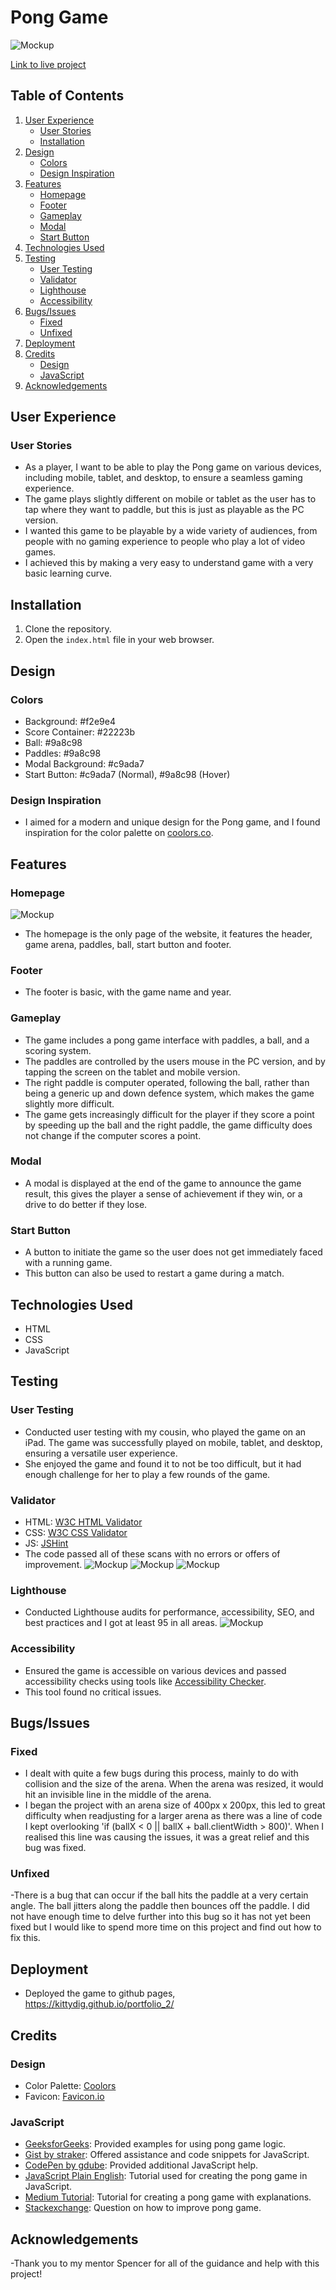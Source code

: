 # Pong Game
![Mockup](assets/mockup.png)

[Link to live project](https://kittydig.github.io/portfolio_2/)
## Table of Contents
1. [User Experience](#user-experience)
   - [User Stories](#user-stories)
   - [Installation](#installation)
2. [Design](#design)
   - [Colors](#colors)
   - [Design Inspiration](#design-inspiration)
3. [Features](#features)
   - [Homepage](#homepage)
   - [Footer](#footer)
   - [Gameplay](#gameplay)
   - [Modal](#modal)
   - [Start Button](#start-button)
4. [Technologies Used](#technologies-used)
5. [Testing](#testing)
   - [User Testing](#user-testing)
   - [Validator](#validator)
   - [Lighthouse](#lighthouse)
   - [Accessibility](#accessibility)
6. [Bugs/Issues](#bugsissues)
   - [Fixed](#fixed)
   - [Unfixed](#unfixed)
7. [Deployment](#deployment)
8. [Credits](#credits)
   - [Design](#design-credits)
   - [JavaScript](#javascript-credits)
9. [Acknowledgements](#acknowledgements)

## User Experience

### User Stories

- As a player, I want to be able to play the Pong game on various devices, including mobile, tablet, and desktop, to ensure a seamless gaming experience.
- The game plays slightly different on mobile or tablet as the user has to tap where they want to paddle, but this is just as playable as the PC version.
- I wanted this game to be playable by a wide variety of audiences, from people with no gaming experience to people who play a lot of video games.
- I achieved this by making a very easy to understand game with a very basic learning curve.

## Installation

1. Clone the repository.
2. Open the `index.html` file in your web browser.

## Design

### Colors

- Background: #f2e9e4
- Score Container: #22223b
- Ball: #9a8c98
- Paddles: #9a8c98
- Modal Background: #c9ada7
- Start Button: #c9ada7 (Normal), #9a8c98 (Hover)

### Design Inspiration

- I aimed for a modern and unique design for the Pong game, and I found inspiration for the color palette on [coolors.co](https://coolors.co/).

## Features

### Homepage
![Mockup](assets/homepage.png)
- The homepage is the only page of the website, it features the header, game arena, paddles, ball, start button and footer.

### Footer

- The footer is basic, with the game name and year.

### Gameplay

- The game includes a pong game interface with paddles, a ball, and a scoring system.
- The paddles are controlled by the users mouse in the PC version, and by tapping the screen on the tablet and mobile version.
- The right paddle is computer operated, following the ball, rather than being a generic up and down defence system, which makes the game slightly more difficult.
- The game gets increasingly difficult for the player if they score a point by speeding up the ball and the right paddle, the game difficulty does not change if the computer scores a point.

### Modal

- A modal is displayed at the end of the game to announce the game result, this gives the player a sense of achievement if they win, or a drive to do better if they lose.

### Start Button

- A button to initiate the game so the user does not get immediately faced with a running game.
- This button can also be used to restart a game during a match.

## Technologies Used

- HTML
- CSS
- JavaScript

## Testing

### User Testing

- Conducted user testing with my cousin, who played the game on an iPad. The game was successfully played on mobile, tablet, and desktop, ensuring a versatile user experience.
- She enjoyed the game and found it to not be too difficult, but it had enough challenge for her to play a few rounds of the game.

### Validator

- HTML: [W3C HTML Validator](https://validator.w3.org/)
- CSS: [W3C CSS Validator](https://jigsaw.w3.org/css-validator/)
- JS: [JSHint](https://jshint.com/)
- The code passed all of these scans with no errors or offers of improvement.
![Mockup](assets/css.check.png)
![Mockup](assets/html.check.png)
![Mockup](assets/JSHint.png)

### Lighthouse

- Conducted Lighthouse audits for performance, accessibility, SEO, and best practices and I got at least 95 in all areas.
![Mockup](assets/lighthouse.png)

### Accessibility

- Ensured the game is accessible on various devices and passed accessibility checks using tools like [Accessibility Checker](https://www.accessibilitychecker.org/).
- This tool found no critical issues.

## Bugs/Issues

### Fixed

- I dealt with quite a few bugs during this process, mainly to do with collision and the size of the arena. When the arena was resized, it would hit an invisible line in the middle of the arena.
- I began the project with an arena size of 400px x 200px, this led to great difficulty when readjusting for a larger arena as there was a line of code I kept overlooking 'if (ballX < 0 || ballX + ball.clientWidth > 800)'. When I realised this line was causing the issues, it was a great relief and this bug was fixed.

### Unfixed

-There is a bug that can occur if the ball hits the paddle at a very certain angle. The ball jitters along the paddle then bounces off the paddle. I did not have enough time to delve further into this bug so it has not yet been fixed but I would like to spend more time on this project and find out how to fix this.

## Deployment

- Deployed the game to github pages, https://kittydig.github.io/portfolio_2/

## Credits

### Design

- Color Palette: [Coolors](https://coolors.co/)
- Favicon: [Favicon.io](https://favicon.io/)

### JavaScript

- [GeeksforGeeks](https://www.geeksforgeeks.org/pong-game-in-javascript/): Provided examples for using pong game logic.
- [Gist by straker](https://gist.github.com/straker/81b59eecf70da93af396f963596dfdc5): Offered assistance and code snippets for JavaScript.
- [CodePen by gdube](https://codepen.io/gdube/pen/JybxxZ): Provided additional JavaScript help.
- [JavaScript Plain English](https://javascript.plainenglish.io/js-tutorial-create-a-ping-pong-game-bc92c9f3011a): Tutorial used for creating the pong game in JavaScript.
- [Medium Tutorial](https://medium.com/@muzammal3150/creation-of-ping-pong-game-in-javascript-with-explanation-57a783d8400): Tutorial for creating a pong game with explanations.
- [Stackexchange](https://codereview.stackexchange.com/questions/172604/classing-pong-game): Question on how to improve pong game.


## Acknowledgements

-Thank you to my mentor Spencer for all of the guidance and help with this project!